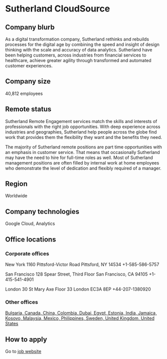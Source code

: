 # Sutherland CloudSource

## Company blurb

As a digital transformation company, Sutherland rethinks and rebuilds processes for the digital age by combining the speed and insight of design thinking with the scale and accuracy of data analytics. Sutherland have been helping customers, across industries from financial services to healthcare, achieve greater agility through transformed and automated customer experiences. 

## Company size

40,812 employees

## Remote status

Sutherland Remote Engagement services match the skills and interests of professionals with the right job opportunities. With deep experience across industries and geographies, Sutherland help people across the globe find work that provides them the flexibility they want and the benefits they need.

The majority of Sutherland remote positions are part time opportunities with an emphasis in customer service. That means that occasionally Sutherland may have the need to hire for full-time roles as well. Most of Sutherland management positions are often filled by internal work at home employees who demonstrate the level of dedication and flexibly required of a manager. 

## Region

Worldwide

## Company technologies

Google Cloud, Analytics

## Office locations


### Corporate offices

New York
1160 Pittsford-Victor Road
Pittsford, NY 14534
+1-585-586-5757

San Francisco
128 Spear Street, Third Floor
San Francisco, CA 94105
+1-415-541-4901

London
30 St Mary Axe Floor 33
London EC3A 8EP
+44-207-1380920

### Other offices

[Bulgaria, Canada, China, Colombia, Dubai, Egypt, Estonia, India, Jamaica, Kosovo, Malaysia, Mexico, Philippines, Sweden, United Kingdom, United States](https://www.sutherlandglobal.com/locations/our-offices)

## How to apply

Go to [job website](https://www.sutherlandglobal.com/careers)
